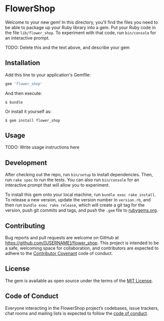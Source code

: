 # FlowerShop

Welcome to your new gem! In this directory, you'll find the files you need to be able to package up your Ruby library into a gem. Put your Ruby code in the file `lib/flower_shop`. To experiment with that code, run `bin/console` for an interactive prompt.

TODO: Delete this and the text above, and describe your gem

## Installation

Add this line to your application's Gemfile:

```ruby
gem 'flower_shop'
```

And then execute:

    $ bundle

Or install it yourself as:

    $ gem install flower_shop

## Usage

TODO: Write usage instructions here

## Development

After checking out the repo, run `bin/setup` to install dependencies. Then, run `rake spec` to run the tests. You can also run `bin/console` for an interactive prompt that will allow you to experiment.

To install this gem onto your local machine, run `bundle exec rake install`. To release a new version, update the version number in `version.rb`, and then run `bundle exec rake release`, which will create a git tag for the version, push git commits and tags, and push the `.gem` file to [rubygems.org](https://rubygems.org).

## Contributing

Bug reports and pull requests are welcome on GitHub at https://github.com/[USERNAME]/flower_shop. This project is intended to be a safe, welcoming space for collaboration, and contributors are expected to adhere to the [Contributor Covenant](http://contributor-covenant.org) code of conduct.

## License

The gem is available as open source under the terms of the [MIT License](http://opensource.org/licenses/MIT).

## Code of Conduct

Everyone interacting in the FlowerShop project’s codebases, issue trackers, chat rooms and mailing lists is expected to follow the [code of conduct](https://github.com/[USERNAME]/flower_shop/blob/master/CODE_OF_CONDUCT.md).
